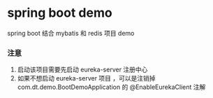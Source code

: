 # spring boot demo
spring boot 结合 mybatis 和 redis 项目 demo  
### 注意
1. 启动该项目需要先启动 eureka-server 注册中心
2. 如果不想启动 eureka-server 项目 ，可以是注销掉 com.dt.demo.BootDemoApplication 的 @EnableEurekaClient 注解 
